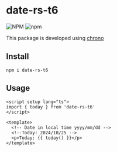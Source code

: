# date-rs-t6

![NPM](https://img.shields.io/npm/l/date-rs-t6)
![npm](https://img.shields.io/npm/v/date-rs-t6)

This package is developed using [chrono](https://github.com/chronotope/chrono)

## Install

```
npm i date-rs-t6
```

## Usage

```vue
<script setup lang="ts">
import { today } from 'date-rs-t6'
</script>

<template>
  <!-- Date in local time yyyy/mm/dd -->
  <!--Today: 2024/10/25 -->
  <p>Today: {{ today() }}</p>
</template>
```
